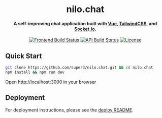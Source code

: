 <h1 align="center">
  nilo.chat
  <br>
</h1>

<h4 align="center">A self-improving chat application built with <a href="https://vuejs.org/" target="_blank">Vue</a>, <a href="https://tailwindcss.com/" target="_blank">TailwindCSS</a>, and <a href="https://socket.io/" target="_blank">Socket.io</a>.</h4>

<div align="center">

[![Frontend Build Status](https://img.shields.io/github/actions/workflow/status/super3/nilo.chat/deploy-front.yml?label=frontend)](https://github.com/super3/nilo.chat/actions/workflows/deploy-front.yml)
[![API Build Status](https://img.shields.io/github/actions/workflow/status/super3/nilo.chat/deploy-api.yml?label=api)](https://github.com/super3/nilo.chat/actions/workflows/deploy-api.yml)
[![License](https://img.shields.io/badge/license-MIT-blue.svg?label=license)](https://github.com/super3/nilo.chat/blob/main/LICENSE)

</div>

## Quick Start
```bash
git clone https://github.com/super3/nilo.chat.git && cd nilo.chat
npm install && npm run dev
```
Open http://localhost:3000 in your browser

## Deployment

For deployment instructions, please see the [deploy README](/deploy/README.md).